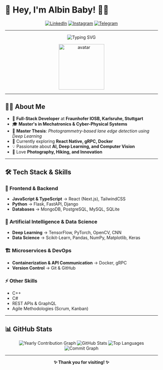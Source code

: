 # 🚀 Hey, I'm Albin Baby! 👋😊  

<div align="center">

[![LinkedIn](https://img.shields.io/badge/-LinkedIn-0A66C2?style=for-the-badge&logo=linkedin&logoColor=white)](https://www.linkedin.com/in/albin-babyy/)
[![Instagram](https://img.shields.io/badge/-Instagram-E4405F?style=for-the-badge&logo=instagram&logoColor=white)](https://www.instagram.com/_._try8yorself_._/)
[![Telegram](https://img.shields.io/badge/-Telegram-0088CC?style=for-the-badge&logo=telegram&logoColor=white)](https://t.me/sd_albin_baby)

</div>

---

<div align="center">
  <img src="https://readme-typing-svg.demolab.com?font=Fira+Code&size=30&pause=1000&center=true&vCenter=true&width=600&lines=Welcome+to+my+GitHub!;Hi+There!+👋;Thank+you+for+visiting+🙏" alt="Typing SVG" />
</div>

<p align="center">
  <img src="https://raw.githubusercontent.com/albinbabyme05/albinbabyme05/main/assets/ss.png" width="150" alt="avatar" />
</p>

---

## 🧑‍💻 **About Me**

- 💼 **Full-Stack Developer** at **Fraunhofer IOSB, Karlsruhe, Stuttgart**
- 🎓 **Master's in Mechatronics & Cyber-Physical Systems**
- 📜 **Master Thesis**: *Photogrammetry-based lane edge detection using Deep Learning*
- 🌱 Currently exploring **React Native, gRPC, Docker**
- 💡 Passionate about **AI, Deep Learning, and Computer Vision**
- 📸 Love **Photography, Hiking, and Innovation**

---

## 🛠 **Tech Stack & Skills**

### 🚀 **Frontend & Backend**
- **JavaScript & TypeScript** → React (Next.js), TailwindCSS
- **Python** → Flask, FastAPI, Django
- **Databases** → MongoDB, PostgreSQL, MySQL, SQLite

### 🤖 **Artificial Intelligence & Data Science**
- **Deep Learning** → TensorFlow, PyTorch, OpenCV, CNN
- **Data Science** → Scikit-Learn, Pandas, NumPy, Matplotlib, Keras

### 🏗️ **Microservices & DevOps**
- **Containerization & API Communication** → Docker, gRPC
- **Version Control** → Git & GitHub

### ⚡ **Other Skills**
- C++
- C#
- REST APIs & GraphQL
- Agile Methodologies (Scrum, Kanban)

---

## 📊 **GitHub Stats**

<div align="center">

<img src="https://github-profile-summary-cards.vercel.app/api/cards/profile-details?username=albinbabyme05&theme=radical" alt="Yearly Contribution Graph" />
<img src="https://github-readme-stats.vercel.app/api?username=albinbabyme05&show_icons=true&theme=radical" alt="GitHub Stats" />
<img src="https://github-readme-stats.vercel.app/api/top-langs/?username=albinbabyme05&layout=compact&theme=radical" alt="Top Languages" />
<img src="https://github-readme-activity-graph.vercel.app/graph?username=albinbabyme05&theme=radical" alt="Commit Graph" />

---

<p align="center">
  <b>✨ Thank you for visiting! ✨</b>
</p>
</div>
